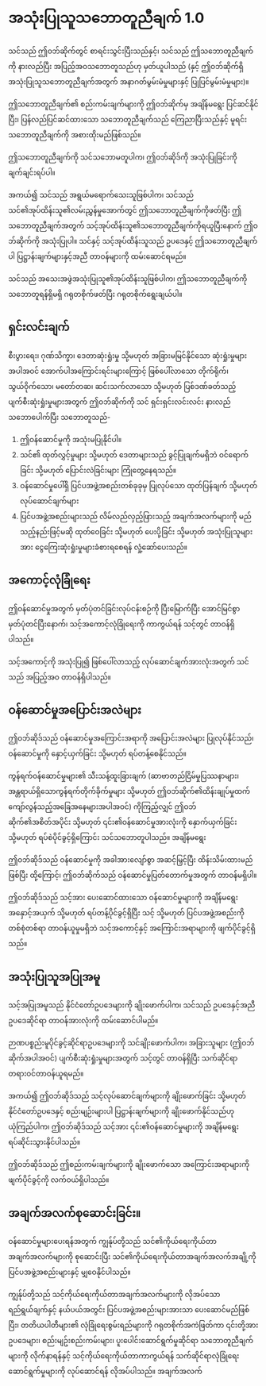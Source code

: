 # အသုံးပြုသူသဘောတူညီချက် 1.0

သင်သည် ဤဝဘ်ဆိုက်တွင် စာရင်းသွင်းပြီးသည်နှင့်၊ သင်သည် ဤသဘောတူညီချက်ကို နားလည်ပြီး အပြည့်အဝသဘောတူသည်ဟု မှတ်ယူပါသည် (နှင့် ဤဝဘ်ဆိုက်ရှိ အသုံးပြုသူသဘောတူညီချက်အတွက် အနာဂတ်မွမ်းမံမှုများနှင့် ပြုပြင်မွမ်းမံမှုများ)။

ဤသဘောတူညီချက်၏ စည်းကမ်းချက်များကို ဤဝဘ်ဆိုက်မှ အချိန်မရွေး ပြင်ဆင်နိုင်ပြီး၊ ပြန်လည်ပြင်ဆင်ထားသော သဘောတူညီချက်သည် ကြေညာပြီးသည်နှင့် မူရင်းသဘောတူညီချက်ကို အစားထိုးမည်ဖြစ်သည်။

ဤသဘောတူညီချက်ကို သင်သဘောမတူပါက၊ ဤဝဘ်ဆိုဒ်ကို အသုံးပြုခြင်းကို ချက်ချင်းရပ်ပါ။

အကယ်၍ သင်သည် အရွယ်မရောက်သေးသူဖြစ်ပါက၊ သင်သည် သင်၏အုပ်ထိန်းသူ၏လမ်းညွှန်မှုအောက်တွင် ဤသဘောတူညီချက်ကိုဖတ်ပြီး ဤသဘောတူညီချက်အတွက် သင့်အုပ်ထိန်းသူ၏သဘောတူညီချက်ကိုရယူပြီးနောက် ဤဝဘ်ဆိုက်ကို အသုံးပြုပါ။ သင်နှင့် သင့်အုပ်ထိန်းသူသည် ဥပဒေနှင့် ဤသဘောတူညီချက်ပါ ပြဋ္ဌာန်းချက်များနှင့်အညီ တာဝန်များကို ထမ်းဆောင်ရမည်။

သင်သည် အသေးအဖွဲအသုံးပြုသူ၏အုပ်ထိန်းသူဖြစ်ပါက၊ ဤသဘောတူညီချက်ကို သဘောတူရန်ရှိမရှိ ဂရုတစိုက်ဖတ်ပြီး ဂရုတစိုက်ရွေးချယ်ပါ။

## ရှင်းလင်းချက်

စီးပွားရေး၊ ဂုဏ်သိက္ခာ၊ ဒေတာဆုံးရှုံးမှု သို့မဟုတ် အခြားမမြင်နိုင်သော ဆုံးရှုံးမှုများအပါအဝင် အောက်ပါအကြောင်းရင်းများကြောင့် ဖြစ်ပေါ်လာသော တိုက်ရိုက်၊ သွယ်ဝိုက်သော၊ မတော်တဆ၊ ဆင်းသက်လာသော သို့မဟုတ် ပြစ်ဒဏ်ခတ်သည့် ပျက်စီးဆုံးရှုံးမှုများအတွက် ဤဝဘ်ဆိုက်ကို သင် ရှင်းရှင်းလင်းလင်း နားလည်သဘောပေါက်ပြီး သဘောတူသည်-

1. ဤဝန်ဆောင်မှုကို အသုံးမပြုနိုင်ပါ။
1. သင်၏ ထုတ်လွှင့်မှုများ သို့မဟုတ် ဒေတာများသည် ခွင့်ပြုချက်မရှိဘဲ ဝင်ရောက်ခြင်း သို့မဟုတ် ပြောင်းလဲခြင်းများ ကြုံတွေ့နေရသည်။
1. ဝန်ဆောင်မှုပေါ်ရှိ ပြင်ပအဖွဲ့အစည်းတစ်ခုခုမှ ပြုလုပ်သော ထုတ်ပြန်ချက် သို့မဟုတ် လုပ်ဆောင်ချက်များ
1. ပြင်ပအဖွဲ့အစည်းများသည် လိမ်လည်လှည့်ဖြားသည့် အချက်အလက်များကို မည်သည့်နည်းဖြင့်မဆို ထုတ်ဝေခြင်း သို့မဟုတ် ပေးပို့ခြင်း သို့မဟုတ် အသုံးပြုသူများအား ငွေကြေးဆုံးရှုံးမှုများခံစားရစေရန် လှုံ့ဆော်ပေးသည်။

## အကောင့်လုံခြုံရေး

ဤဝန်ဆောင်မှုအတွက် မှတ်ပုံတင်ခြင်းလုပ်ငန်းစဉ်ကို ပြီးမြောက်ပြီး အောင်မြင်စွာ မှတ်ပုံတင်ပြီးနောက်၊ သင့်အကောင့်လုံခြုံရေးကို ကာကွယ်ရန် သင့်တွင် တာဝန်ရှိပါသည်။

သင့်အကောင့်ကို အသုံးပြု၍ ဖြစ်ပေါ်လာသည့် လုပ်ဆောင်ချက်အားလုံးအတွက် သင်သည် အပြည့်အဝ တာဝန်ရှိပါသည်။

## ဝန်ဆောင်မှုအပြောင်းအလဲများ

ဤဝဘ်ဆိုဒ်သည် ဝန်ဆောင်မှုအကြောင်းအရာကို အပြောင်းအလဲများ ပြုလုပ်နိုင်သည်၊ ဝန်ဆောင်မှုကို နှောင့်ယှက်ခြင်း သို့မဟုတ် ရပ်တန့်စေနိုင်သည်။

ကွန်ရက်ဝန်ဆောင်မှုများ၏ သီးသန့်ထူးခြားချက် (ဆာဗာတည်ငြိမ်မှုပြဿနာများ၊ အန္တရာယ်ရှိသောကွန်ရက်တိုက်ခိုက်မှုများ သို့မဟုတ် ဤဝဘ်ဆိုက်၏ထိန်းချုပ်မှုထက်ကျော်လွန်သည့်အခြေအနေများအပါအဝင်) ကိုကြည့်လျှင် ဤဝဘ်ဆိုက်၏အစိတ်အပိုင်း သို့မဟုတ် ၎င်း၏ဝန်ဆောင်မှုအားလုံးကို နှောက်ယှက်ခြင်း သို့မဟုတ် ရပ်စဲပိုင်ခွင့်ရှိကြောင်း သင်သဘောတူပါသည်။ အချိန်မရွေး

ဤဝဘ်ဆိုဒ်သည် ဝန်ဆောင်မှုကို အခါအားလျော်စွာ အဆင့်မြှင့်ပြီး ထိန်းသိမ်းထားမည်ဖြစ်ပြီး ထို့ကြောင့်၊ ဤဝဘ်ဆိုက်သည် ဝန်ဆောင်မှုပြတ်တောက်မှုအတွက် တာဝန်မရှိပါ။

ဤဝဘ်ဆိုဒ်သည် သင့်အား ပေးဆောင်ထားသော ဝန်ဆောင်မှုများကို အချိန်မရွေး အနှောင့်အယှက် သို့မဟုတ် ရပ်တန့်ပိုင်ခွင့်ရှိပြီး သင့် သို့မဟုတ် ပြင်ပအဖွဲ့အစည်းကို တစ်စုံတစ်ရာ တာဝန်ယူမှုမရှိဘဲ သင့်အကောင့်နှင့် အကြောင်းအရာများကို ဖျက်ပိုင်ခွင့်ရှိသည်။

## အသုံးပြုသူအပြုအမူ

သင့်အပြုအမူသည် နိုင်ငံတော်ဥပဒေများကို ချိုးဖောက်ပါက၊ သင်သည် ဥပဒေနှင့်အညီ ဥပဒေဆိုင်ရာ တာဝန်အားလုံးကို ထမ်းဆောင်ပါမည်။

ဉာဏပစ္စည်းမူပိုင်ခွင့်ဆိုင်ရာဥပဒေများကို သင်ချိုးဖောက်ပါက၊ အခြားသူများ (ဤဝဘ်ဆိုက်အပါအဝင်) ပျက်စီးဆုံးရှုံးမှုများအတွက် သင့်တွင် တာဝန်ရှိပြီး သက်ဆိုင်ရာတရားဝင်တာဝန်ယူရမည်။

အကယ်၍ ဤဝဘ်ဆိုဒ်သည် သင့်လုပ်ဆောင်ချက်များကို ချိုးဖောက်ခြင်း သို့မဟုတ် နိုင်ငံတော်ဥပဒေနှင့် စည်းမျဉ်းများပါ ပြဋ္ဌာန်းချက်များကို ချိုးဖောက်နိုင်သည်ဟု ယုံကြည်ပါက၊ ဤဝဘ်ဆိုဒ်သည် သင့်အား ၎င်း၏ဝန်ဆောင်မှုများကို အချိန်မရွေး ရပ်ဆိုင်းသွားနိုင်ပါသည်။

ဤဝဘ်ဆိုဒ်သည် ဤစည်းကမ်းချက်များကို ချိုးဖောက်သော အကြောင်းအရာများကို ဖျက်ပိုင်ခွင့်ကို လက်ဝယ်ရှိပါသည်။

## အချက်အလက်စုဆောင်းခြင်း။

ဝန်ဆောင်မှုများပေးရန်အတွက် ကျွန်ုပ်တို့သည် သင်၏ကိုယ်ရေးကိုယ်တာအချက်အလက်များကို စုဆောင်းပြီး သင်၏ကိုယ်ရေးကိုယ်တာအချက်အလက်အချို့ကို ပြင်ပအဖွဲ့အစည်းများနှင့် မျှဝေနိုင်ပါသည်။

ကျွန်ုပ်တို့သည် သင့်ကိုယ်ရေးကိုယ်တာအချက်အလက်များကို လိုအပ်သောရည်ရွယ်ချက်နှင့် နယ်ပယ်အတွင်း ပြင်ပအဖွဲ့အစည်းများအားသာ ပေးဆောင်မည်ဖြစ်ပြီး၊ တတိယပါတီများ၏ လုံခြုံရေးစွမ်းရည်များကို ဂရုတစိုက်အကဲဖြတ်ကာ ၎င်းတို့အား ဥပဒေများ၊ စည်းမျဥ်းစည်းကမ်းများ၊ ပူးပေါင်းဆောင်ရွက်မှုဆိုင်ရာ သဘောတူညီချက်များကို လိုက်နာရန်နှင့် သင့်ကိုယ်ရေးကိုယ်တာကာကွယ်ရန် သက်ဆိုင်ရာလုံခြုံရေးဆောင်ရွက်မှုများကို လုပ်ဆောင်ရန် လိုအပ်ပါသည်။ အချက်အလက်
